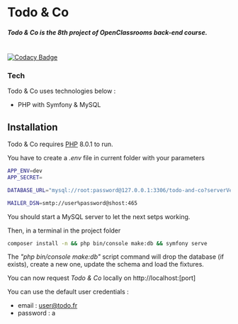 # Todo & Co

##### Todo & Co is the 8th project of OpenClassrooms back-end course.
#
#
#
[![Codacy Badge](https://app.codacy.com/project/badge/Grade/a60ba1ec3ac342e4a26075951167a43f)](https://www.codacy.com/gh/ThatsSacha/BileMo/dashboard?utm_source=github.com&amp;utm_medium=referral&amp;utm_content=ThatsSacha/BileMo&amp;utm_campaign=Badge_Grade)

### Tech

Todo & Co uses technologies below :

- PHP with Symfony & MySQL

## Installation

Todo & Co requires [PHP](https://php.net) 8.0.1 to run.

You have to create a _.env_ file in current folder with your parameters
```sh
APP_ENV=dev
APP_SECRET=

DATABASE_URL="mysql://root:password@127.0.0.1:3306/todo-and-co?serverVersion=5.7"

MAILER_DSN=smtp://user%password@shost:465
```
You should start a MySQL server to let the next setps working.

Then, in a terminal in the project folder
```sh
composer install -n && php bin/console make:db && symfony serve
```
The _"php bin/console make:db"_ script command will drop the database (if exists), create a new one, update the schema and load the fixtures.

You can now request _Todo & Co_ locally on http://localhost:[port]

You can use the default user credentials :
- email : user@todo.fr
- password : a